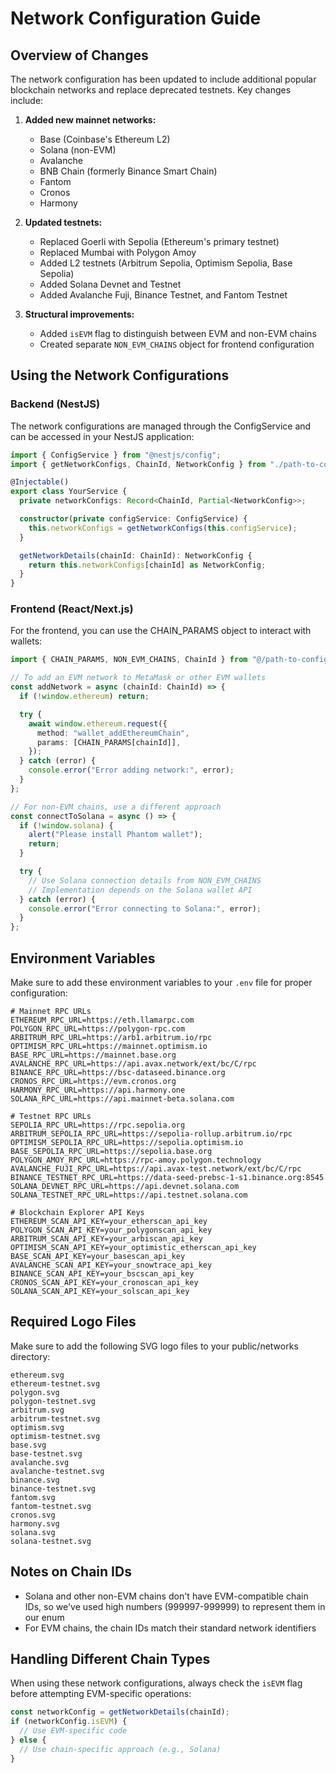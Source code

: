 # Network Configuration Guide

## Overview of Changes

The network configuration has been updated to include additional popular blockchain networks and replace deprecated testnets. Key changes include:

1. **Added new mainnet networks:**

   - Base (Coinbase's Ethereum L2)
   - Solana (non-EVM)
   - Avalanche
   - BNB Chain (formerly Binance Smart Chain)
   - Fantom
   - Cronos
   - Harmony

2. **Updated testnets:**

   - Replaced Goerli with Sepolia (Ethereum's primary testnet)
   - Replaced Mumbai with Polygon Amoy
   - Added L2 testnets (Arbitrum Sepolia, Optimism Sepolia, Base Sepolia)
   - Added Solana Devnet and Testnet
   - Added Avalanche Fuji, Binance Testnet, and Fantom Testnet

3. **Structural improvements:**
   - Added `isEVM` flag to distinguish between EVM and non-EVM chains
   - Created separate `NON_EVM_CHAINS` object for frontend configuration

## Using the Network Configurations

### Backend (NestJS)

The network configurations are managed through the ConfigService and can be accessed in your NestJS application:

```typescript
import { ConfigService } from "@nestjs/config";
import { getNetworkConfigs, ChainId, NetworkConfig } from "./path-to-config";

@Injectable()
export class YourService {
  private networkConfigs: Record<ChainId, Partial<NetworkConfig>>;

  constructor(private configService: ConfigService) {
    this.networkConfigs = getNetworkConfigs(this.configService);
  }

  getNetworkDetails(chainId: ChainId): NetworkConfig {
    return this.networkConfigs[chainId] as NetworkConfig;
  }
}
```

### Frontend (React/Next.js)

For the frontend, you can use the CHAIN_PARAMS object to interact with wallets:

```typescript
import { CHAIN_PARAMS, NON_EVM_CHAINS, ChainId } from "@/path-to-config";

// To add an EVM network to MetaMask or other EVM wallets
const addNetwork = async (chainId: ChainId) => {
  if (!window.ethereum) return;

  try {
    await window.ethereum.request({
      method: "wallet_addEthereumChain",
      params: [CHAIN_PARAMS[chainId]],
    });
  } catch (error) {
    console.error("Error adding network:", error);
  }
};

// For non-EVM chains, use a different approach
const connectToSolana = async () => {
  if (!window.solana) {
    alert("Please install Phantom wallet");
    return;
  }

  try {
    // Use Solana connection details from NON_EVM_CHAINS
    // Implementation depends on the Solana wallet API
  } catch (error) {
    console.error("Error connecting to Solana:", error);
  }
};
```

## Environment Variables

Make sure to add these environment variables to your `.env` file for proper configuration:

```
# Mainnet RPC URLs
ETHEREUM_RPC_URL=https://eth.llamarpc.com
POLYGON_RPC_URL=https://polygon-rpc.com
ARBITRUM_RPC_URL=https://arb1.arbitrum.io/rpc
OPTIMISM_RPC_URL=https://mainnet.optimism.io
BASE_RPC_URL=https://mainnet.base.org
AVALANCHE_RPC_URL=https://api.avax.network/ext/bc/C/rpc
BINANCE_RPC_URL=https://bsc-dataseed.binance.org
CRONOS_RPC_URL=https://evm.cronos.org
HARMONY_RPC_URL=https://api.harmony.one
SOLANA_RPC_URL=https://api.mainnet-beta.solana.com

# Testnet RPC URLs
SEPOLIA_RPC_URL=https://rpc.sepolia.org
ARBITRUM_SEPOLIA_RPC_URL=https://sepolia-rollup.arbitrum.io/rpc
OPTIMISM_SEPOLIA_RPC_URL=https://sepolia.optimism.io
BASE_SEPOLIA_RPC_URL=https://sepolia.base.org
POLYGON_AMOY_RPC_URL=https://rpc-amoy.polygon.technology
AVALANCHE_FUJI_RPC_URL=https://api.avax-test.network/ext/bc/C/rpc
BINANCE_TESTNET_RPC_URL=https://data-seed-prebsc-1-s1.binance.org:8545
SOLANA_DEVNET_RPC_URL=https://api.devnet.solana.com
SOLANA_TESTNET_RPC_URL=https://api.testnet.solana.com

# Blockchain Explorer API Keys
ETHEREUM_SCAN_API_KEY=your_etherscan_api_key
POLYGON_SCAN_API_KEY=your_polygonscan_api_key
ARBITRUM_SCAN_API_KEY=your_arbiscan_api_key
OPTIMISM_SCAN_API_KEY=your_optimistic_etherscan_api_key
BASE_SCAN_API_KEY=your_basescan_api_key
AVALANCHE_SCAN_API_KEY=your_snowtrace_api_key
BINANCE_SCAN_API_KEY=your_bscscan_api_key
CRONOS_SCAN_API_KEY=your_cronoscan_api_key
SOLANA_SCAN_API_KEY=your_solscan_api_key
```

## Required Logo Files

Make sure to add the following SVG logo files to your public/networks directory:

```
ethereum.svg
ethereum-testnet.svg
polygon.svg
polygon-testnet.svg
arbitrum.svg
arbitrum-testnet.svg
optimism.svg
optimism-testnet.svg
base.svg
base-testnet.svg
avalanche.svg
avalanche-testnet.svg
binance.svg
binance-testnet.svg
fantom.svg
fantom-testnet.svg
cronos.svg
harmony.svg
solana.svg
solana-testnet.svg
```

## Notes on Chain IDs

- Solana and other non-EVM chains don't have EVM-compatible chain IDs, so we've used high numbers (999997-999999) to represent them in our enum
- For EVM chains, the chain IDs match their standard network identifiers

## Handling Different Chain Types

When using these network configurations, always check the `isEVM` flag before attempting EVM-specific operations:

```typescript
const networkConfig = getNetworkDetails(chainId);
if (networkConfig.isEVM) {
  // Use EVM-specific code
} else {
  // Use chain-specific approach (e.g., Solana)
}
```
